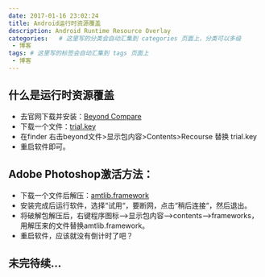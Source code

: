 ```yaml
---
date: 2017-01-16 23:02:24
title: Android运行时资源覆盖
description: Android Runtime Resource Overlay
categories:   # 这里写的分类会自动汇集到 categories 页面上，分类可以多级
 - 博客
tags: # 这里写的标签会自动汇集到 tags 页面上
 - 博客
---
```


## 什么是运行时资源覆盖


* 去官网下载并安装：[Beyond Compare](http://www.scootersoftware.com/download.php)
* 下载一个文件：[trial.key](http://o83jxl7u1.bkt.clouddn.com/trial.key)
* 在finder 右击beyond文件>显示包内容>Contents>Recourse 替换 trial.key
* 重启软件即可。

## Adobe Photoshop激活方法：

* 下载一个文件后解压：[amtlib.framework](http://o83jxl7u1.bkt.clouddn.com/amtlib.framework.zip)
* 安装完成后运行软件，选择“试用“，要断网，点击“稍后连接“，然后退出。
* 将破解包解压后，右键程序图标-->显示包内容-->contents-->frameworks，用解压来的文件替换amtlib.framework。
* 重启软件，应该就没有倒计时了吧？

## 未完待续...

